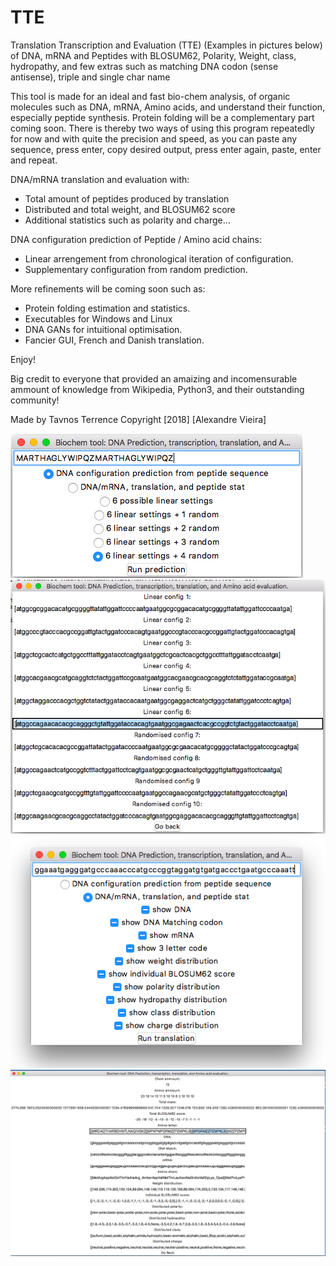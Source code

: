 # TTE

Translation Transcription and Evaluation (TTE)
(Examples in pictures below)
of DNA, mRNA and Peptides with BLOSUM62, 
Polarity, Weight, class, hydropathy, 
and few extras such as matching DNA codon 
(sense antisense), triple and single char name 

This tool is made for an ideal and fast bio-chem analysis,
of organic molecules such as DNA, mRNA, Amino acids, and
understand their function, especially peptide synthesis. 
Protein folding will be a complementary part coming soon.
There is thereby two ways of using this program repeatedly 
for now and with quite the precision and speed, as you can
paste any sequence, press enter, copy desired output, press
enter again, paste, enter and repeat.

DNA/mRNA translation and evaluation with:
 - Total amount of peptides produced by translation
 - Distributed and total weight, and BLOSUM62 score
 - Additional statistics such as polarity and charge…
 
DNA configuration prediction of Peptide / Amino acid chains:
 - Linear arrengement from chronological iteration of configuration.
 - Supplementary configuration from random prediction.

More refinements will be coming soon such as: 
 - Protein folding estimation and statistics.
 - Executables for Windows and Linux
 - DNA GANs for intuitional optimisation.
 - Fancier GUI, French and Danish translation. 

Enjoy!

Big credit to everyone that provided 
an amaizing and incomensurable ammount 
of knowledge from Wikipedia, Python3, 
and their outstanding community!

Made by Tavnos Terrence
Copyright [2018] [Alexandre Vieira]

![alt text](https://github.com/Tavnos/TTE/blob/master/predictionexample.png)
![alt text](https://github.com/Tavnos/TTE/blob/master/predictionproduct.png)
![alt text](https://github.com/Tavnos/TTE/blob/master/translationexample.png)
![alt text](https://github.com/Tavnos/TTE/blob/master/translationproduct.png)

